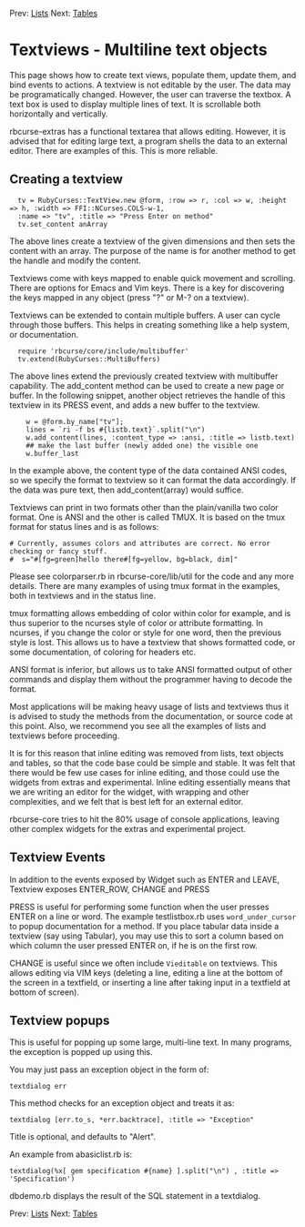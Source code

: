 Prev: [Lists](list.md)
Next: [Tables](table.md)

# Textviews - Multiline text objects

This page shows how to create text views, populate them, update them, and bind events to actions.
A textview is not editable by the user. The data may be programatically changed. However, the user can traverse the textbox. A text box is used to display multiple lines of text. It is scrollable both horizontally and vertically.

rbcurse-extras has a functional textarea that allows editing. However, it is advised that for editing large text, a program shells the data to an external editor. There are examples of this. This is more reliable. 

## Creating a textview

      tv = RubyCurses::TextView.new @form, :row => r, :col => w, :height => h, :width => FFI::NCurses.COLS-w-1,
      :name => "tv", :title => "Press Enter on method"
      tv.set_content anArray

The above lines create a textview of the given dimensions and then sets the content with an array. 
The purpose of the name is for another method to get the handle and modify the content.

Textviews come with keys mapped to enable quick movement and scrolling. There are options for Emacs and Vim keys.
There is a key for discovering the keys mapped in any object (press "?" or M-? on a textview).

Textviews can be extended to contain multiple buffers. A user can cycle through those buffers. This helps in creating something like a help system, or documentation.


      require 'rbcurse/core/include/multibuffer'
      tv.extend(RubyCurses::MultiBuffers)

The above lines extend the previously created textview with multibuffer capability. The add_content method can be used to create a new page or buffer. In the following snippet, another object retrieves the handle of this textview in its PRESS event, and adds a new buffer to the textview.


        w = @form.by_name["tv"]; 
        lines = `ri -f bs #{listb.text}`.split("\n")
        w.add_content(lines, :content_type => :ansi, :title => listb.text)
        ## make the last buffer (newly added one) the visible one
        w.buffer_last

In the example above, the content type of the data contained ANSI codes, so we specify the format to textview so it can format the data accordingly. If the data was pure text, then add_content(array) would suffice.

Textviews can print in two formats other than the plain/vanilla two color format. One is ANSI and the other is called TMUX. It is based on the tmux format for status lines and is as follows:


    # Currently, assumes colors and attributes are correct. No error checking or fancy stuff.
    #  s="#[fg=green]hello there#[fg=yellow, bg=black, dim]"

Please see colorparser.rb in rbcurse-core/lib/util for the code and any more details. There are many examples of using tmux format in the examples, both in textviews and in the status line. 

tmux formatting allows embedding of color within color for example, and is thus superior to the ncurses style of color or attribute formatting. In ncurses, if you change the color or style for one word, then the previous style is lost. This allows us to have a textview that shows formatted code, or some documentation, of coloring for headers etc.

ANSI format is inferior, but allows us to take ANSI formatted output of other commands and display them without the programmer having to decode the format.

Most applications will be making heavy usage of lists and textviews thus it is advised to study the methods from the documentation, or source code at this point. Also, we recommend you see all the examples of lists and textviews before proceeding. 

It is for this reason that inline editing was removed from lists, text objects and tables, so that the code base could be simple and stable. It was felt that there would be few use cases for inline editing, and those could use the widgets from extras and experimental. Inline editing essentially means that we are writing an editor for the widget, with wrapping and other complexities, and we felt that is best left for an external editor.

rbcurse-core tries to hit the 80% usage of console applications, leaving other complex widgets for the extras and experimental project.

## Textview Events

In addition to the events exposed by Widget such as ENTER and LEAVE, Textview exposes ENTER_ROW, CHANGE and PRESS

PRESS is useful for performing some function when the user presses ENTER on a line or word. The example testlistbox.rb uses `word_under_cursor` to popup documentation for a method. If you place tabular data inside a textview (say using Tabular), you may use this to sort a column based on which column the user pressed ENTER on, if he is on the first row.

CHANGE is useful since we often include `Vieditable` on textviews. This allows editing via VIM keys (deleting a line, editing a line at the bottom of the screen in a textfield, or inserting a line after taking input in a textfield at bottom of screen).

## Textview popups

This is useful for popping up some large, multi-line text. In many programs, the exception is popped up using this.

You may just pass an exception object in the form of:

    textdialog err

This method checks for an exception object and treats it as:

    textdialog [err.to_s, *err.backtrace], :title => "Exception"

Title is optional, and defaults to "Alert".

An example from abasiclist.rb is:

    textdialog(%x[ gem specification #{name} ].split("\n") , :title => 'Specification')

dbdemo.rb displays the result of the SQL statement in a textdialog.

Prev: [Lists](list.md)
Next: [Tables](table.md)
